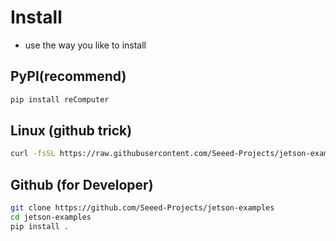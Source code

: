 # Install

- use the way you like to install

## PyPI(recommend)

```sh
pip install reComputer
```

## Linux (github trick)

```sh
curl -fsSL https://raw.githubusercontent.com/Seeed-Projects/jetson-examples/main/install.sh | sh
```

## Github (for Developer)

```sh
git clone https://github.com/Seeed-Projects/jetson-examples
cd jetson-examples
pip install .
```
